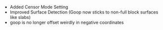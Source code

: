 - Added Censor Mode Setting
- Improved Surface Detection (Goop now sticks to non-full block surfaces like slabs)
- goop is no longer offset weirdly in negative coordinates